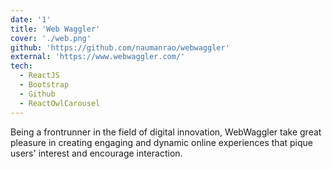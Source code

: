 ```yaml
---
date: '1'
title: 'Web Waggler'
cover: './web.png'
github: 'https://github.com/naumanrao/webwaggler'
external: 'https://www.webwaggler.com/'
tech:
  - ReactJS
  - Bootstrap
  - Github
  - ReactOwlCarousel
---
```


Being a frontrunner in the field of digital innovation, WebWaggler take great pleasure in creating engaging and dynamic online experiences that pique users' interest and encourage interaction.
